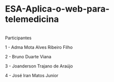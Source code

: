 # ESA-Aplica-o-web-para-telemedicina

<br/> Participantes

<p>1 - Adma Mota Alves Ribeiro Filho</p>
<p>2 - Bruno Duarte Viana</p>
<p>3 - Joanderson Trajano de Araújo</p>
<p>4 - José Iran Matos Junior</p>
